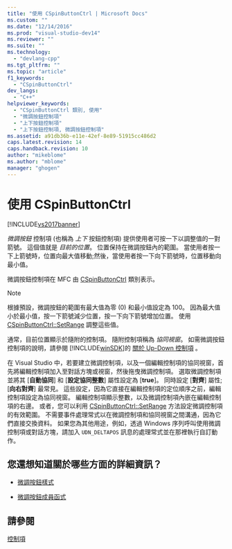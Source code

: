 ```yaml
---
title: "使用 CSpinButtonCtrl | Microsoft Docs"
ms.custom: ""
ms.date: "12/14/2016"
ms.prod: "visual-studio-dev14"
ms.reviewer: ""
ms.suite: ""
ms.technology: 
  - "devlang-cpp"
ms.tgt_pltfrm: ""
ms.topic: "article"
f1_keywords: 
  - "CSpinButtonCtrl"
dev_langs: 
  - "C++"
helpviewer_keywords: 
  - "CSpinButtonCtrl 類別, 使用"
  - "微調按鈕控制項"
  - "上下按鈕控制項"
  - "上下按鈕控制項, 微調按鈕控制項"
ms.assetid: a91db36b-e11e-42ef-8e89-51915cc486d2
caps.latest.revision: 14
caps.handback.revision: 10
author: "mikeblome"
ms.author: "mblome"
manager: "ghogen"
---
```

# 使用 CSpinButtonCtrl
[!INCLUDE[vs2017banner](../assembler/inline/includes/vs2017banner.md)]

*微調按鈕* 控制項 \(也稱為 *上下* 按鈕控制項\) 提供使用者可按一下以調整值的一對箭號。  這個值就是 *目前的位置*。  位置保持在微調按鈕內的範圍。  當使用者按一下上箭號時，位置向最大值移動;然後，當使用者按一下向下箭號時，位置移動向最小值。  
  
 微調按鈕控制項在 MFC 由 [CSpinButtonCtrl](../mfc/reference/cspinbuttonctrl-class.md) 類別表示。  
  
> [!NOTE]
>  根據預設，微調按鈕的範圍有最大值為零 \(0\) 和最小值設定為 100。  因為最大值小於最小值，按一下箭號減少位置，按一下向下箭號增加位置。  使用 [CSpinButtonCtrl::SetRange](../Topic/CSpinButtonCtrl::SetRange.md) 調整這些值。  
  
 通常，目前位置顯示於隨附的控制項。  隨附控制項稱為 *協同視窗*。  如需微調按鈕控制項的說明，請參閱 [!INCLUDE[winSDK](../atl/includes/winsdk_md.md)]的 [關於 Up\-Down 控制項](http://msdn.microsoft.com/library/windows/desktop/bb759889) 。  
  
 在 Visual Studio 中，若要建立微調控制項，以及一個編輯控制項的協同視窗，首先將編輯控制項加入至對話方塊或視窗，然後拖曳微調控制項。  選取微調控制項並將其 \[**自動協同**\] 和 \[**設定協同整數**\] 屬性設定為 \[**true**\]。  同時設定 \[**對齊**\] 屬性; \[**向右對齊**\] 最常見。  這些設定，因為它直接在編輯控制項的定位順序之前，編輯控制項設定為協同視窗。  編輯控制項顯示整數，以及微調控制項內嵌在編輯控制項的右邊。  或者，您可以利用 [CSpinButtonCtrl::SetRange](../Topic/CSpinButtonCtrl::SetRange.md) 方法設定微調控制項的有效範圍。  不需要事件處理常式以在微調控制項和協同視窗之間溝通，因為它們直接交換資料。  如果您為其他用途，例如，透過 Windows 序列呼叫使用微調控制項或對話方塊，請加入 `UDN_DELTAPOS` 訊息的處理常式並在那裡執行自訂動作。  
  
## 您還想知道關於哪些方面的詳細資訊？  
  
-   [微調按鈕樣式](../mfc/spin-button-styles.md)  
  
-   [微調按鈕成員函式](../mfc/spin-button-member-functions.md)  
  
## 請參閱  
 [控制項](../mfc/controls-mfc.md)